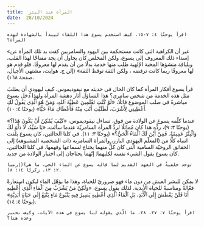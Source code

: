 ```yaml
---
title:  المرأة عند البئر
date:  28/10/2024
---
```


`اقرأ يوحنّا ٤: ٧-١٥. كيف استخدم يسوع هذا اللقاء ليبدأ بالشهادة لهذه المرأة؟`

«غير أن الكراهية التي كانت مستحكمة بين اليهود والسامريين كفت يد تلك المرأة عن إسداء ذلك المعروف إلى يسوع، ولكن المخلص كان يحاول أن يجد مفتاحًا لهذا القلب، وبلباقة منشؤها المحبة الإلهية طلب منها خدمة بدلًا من أن يقدم لها معروفًا. فلو قدم هو لها معروفًا ربما كانت ترفضه ، ولكن الثقة توقظ الثقة» (إلن ج. هوايت، مشتهى الأجيال، صفحة ١٦٨).

قرأ يسوع أفكار المرأة كما كان الحال في حديثه مع نيقوديموس. كيف ليهوديٍ أن يطلبَ مثل هذه الخدمة من شخص سامري؟ هذا التساؤل أثار دهشة المرأة ولهذا دخل يسوع مباشرةً في صلب الموضوع قائلًا، «لَوْ كُنْتِ تَعْلَمِينَ عَطِيَّةَ ٱللهِ، وَمَنْ هُوَ ٱلَّذِي يَقُولُ لَكِ أَعْطِينِي لِأَشْرَبَ، لَطَلَبْتِ أَنْتِ مِنْهُ فَأَعْطَاكِ مَاءً حَيًّا» (يوحنّا ٤: ١٠).

عندما كلّمه يسوع عن الولادة من فوق، تساءل نيقوديموس، «كَيْفَ يُمْكِنُ أَنْ يَكُونَ هَذَا؟» (يوحنّا ٣: ٩)، ردُّه هذا كان مُماثلًا لردَّ المرأة السامريّة عندما سألت، «يَا سَيِّدُ، لَا دَلْوَ لَكَ وَٱلْبِئْرُ عَمِيقَةٌ. فَمِنْ أَيْنَ لَكَ ٱلْمَاءُ ٱلْحَيُّ؟» (يوحنّا ٣: ١١). في كلتا الحالتين، كان يسوع يلفت انتباه كلًّا من (المعلّم اليهودي البارز، والمرأة السامرية ذات الشخصية المشبوهة) إلى الحقائق الروحيّة السامية الّتي كان كلٌّ منهما يحتاج لسماعها وفهمها. في كلتا الحالتين، كان يسوع يقول الشيء نفسه لكليهما: إنّهما يحتاجان إلى اختبار الولادة من جديد.

`توجد خلفيةٌ في العهد القديم لما قاله يسوع عن الماء الحي، ما هي؟(إرميا ٢: ١٣، زكريّا ١٤: ٨).`

لا يمكن للبشر العيش من دون ماء فهو ضروريٌ للحياة، وهذا ما يؤهّل الماء ليكون اسِتعارةً فعّالةً ومناسبةً للحياة الأبدية. لذلك يقول يسوع، «وَلَكِنْ مَنْ يَشْرَبُ مِنَ ٱلْمَاءِ ٱلَّذِي أُعْطِيهِ أَنَا فَلَنْ يَعْطَشَ إِلَى ٱلْأَبَدِ، بَلِ ٱلْمَاءُ ٱلَّذِي أُعْطِيهِ يَصِيرُ فِيهِ يَنْبُوعَ مَاءٍ يَنْبَعُ إِلَى حَيَاةٍ أَبَدِيَّةٍ» (يوحنّا ٤: ١٤).

`اقرأ يوحنّا ٧: ٣٧، ٣٨. ما الّذي يقوله لنا يسوع في هذه الآيات، وكيف نختبر وعده هنا؟`